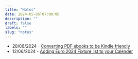 ```yaml
---
title: "Notes"
date: 2024-05-06T07:00:00
description: ""
draft: false
labels: ""
slug: "notes"
---
```


+ 20/06/2024 - <a href="../pdf_to_kindle">Converting PDF ebooks to be Kindle friendly</a>
+ 12/06/2024 - <a href="../euro_2024">Adding Euro 2024 Fixture list to your Calender</a>
